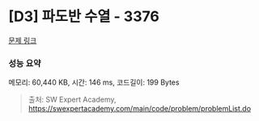 # [D3] 파도반 수열 - 3376 

[문제 링크](https://swexpertacademy.com/main/code/problem/problemDetail.do?contestProbId=AWD3Y27q3QIDFAUZ) 

### 성능 요약

메모리: 60,440 KB, 시간: 146 ms, 코드길이: 199 Bytes



> 출처: SW Expert Academy, https://swexpertacademy.com/main/code/problem/problemList.do